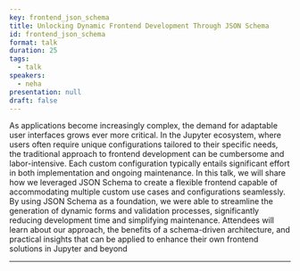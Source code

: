 ```yaml
---
key: frontend_json_schema
title: Unlocking Dynamic Frontend Development Through JSON Schema
id: frontend_json_schema
format: talk
duration: 25
tags:
  - talk
speakers:
  - neha
presentation: null
draft: false
---
```


As applications become increasingly complex, the demand for adaptable user interfaces grows ever more critical. In the Jupyter ecosystem, where users often require unique configurations tailored to their specific needs, the traditional approach to frontend development can be cumbersome and labor-intensive. Each custom configuration typically entails significant effort in both implementation and ongoing maintenance. In this talk, we will share how we leveraged JSON Schema to create a flexible frontend capable of accommodating multiple custom use cases and configurations seamlessly. By using JSON Schema as a foundation, we were able to streamline the generation of dynamic forms and validation processes, significantly reducing development time and simplifying maintenance. Attendees will learn about our approach, the benefits of a schema-driven architecture, and practical insights that can be applied to enhance their own frontend solutions in Jupyter and beyond

---



